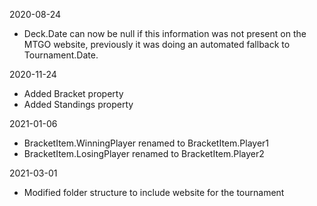 2020-08-24

* Deck.Date can now be null if this information was not present on the MTGO website, previously it was doing an automated fallback to Tournament.Date.

2020-11-24

* Added Bracket property
* Added Standings property

2021-01-06

* BracketItem.WinningPlayer renamed to BracketItem.Player1
* BracketItem.LosingPlayer renamed to BracketItem.Player2

2021-03-01

* Modified folder structure to include website for the tournament